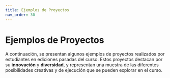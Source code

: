 ```yaml
---
title: Ejemplos de Proyectos
nav_order: 30
---
```


# Ejemplos de Proyectos

A continuación, se presentan algunos ejemplos de proyectos realizados por estudiantes en ediciones pasadas del curso. Estos proyectos destacan por su **innovación** y **diversidad**, y representan una muestra de las diferentes posibilidades creativas y de ejecución que se pueden explorar en el curso.
